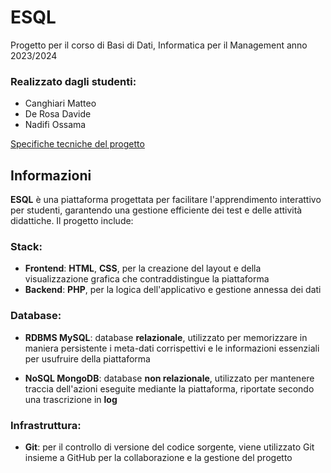 # ESQL
Progetto per il corso di Basi di Dati, Informatica per il Management anno 2023/2024

### Realizzato dagli studenti:
- Canghiari Matteo
- De Rosa Davide
- Nadifi Ossama

[Specifiche tecniche del progetto](https://virtuale.unibo.it/pluginfile.php/1792928/mod_resource/content/3/progettobd2024.pdf)

## Informazioni
**ESQL** è una piattaforma progettata per facilitare l'apprendimento interattivo per studenti, garantendo una gestione efficiente dei test e delle attività didattiche. Il progetto include:

### Stack:

- **Frontend**: __HTML__, __CSS__, per la creazione del layout e della visualizzazione grafica che contraddistingue la piattaforma
- **Backend**: __PHP__, per la logica dell'applicativo e gestione annessa dei dati

### Database:

- **RDBMS MySQL**: database __relazionale__, utilizzato per memorizzare in maniera persistente i meta-dati corrispettivi e le informazioni essenziali per usufruire della piattaforma

- **NoSQL MongoDB**: database __non relazionale__, utilizzato per mantenere traccia dell'azioni eseguite mediante la piattaforma, riportate secondo una trascrizione in __log__

### Infrastruttura:

- **Git**: per il controllo di versione del codice sorgente, viene utilizzato Git insieme a GitHub per la collaborazione e la gestione del progetto